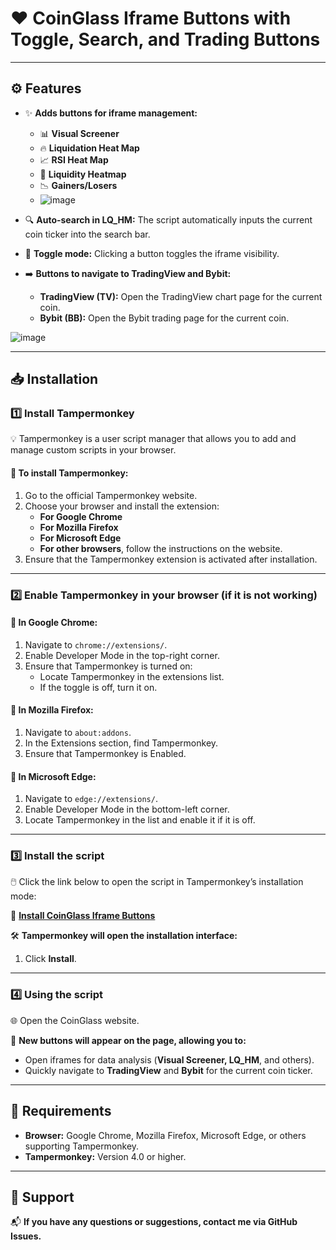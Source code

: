 # ❤️ CoinGlass Iframe Buttons with Toggle, Search, and Trading Buttons

---

## ⚙️ Features

- ✨ **Adds buttons for iframe management:**
  - 📊 **Visual Screener**
  - 🔥 **Liquidation Heat Map**
  - 📈 **RSI Heat Map**
  - 🌊 **Liquidity Heatmap**
  - 📉 **Gainers/Losers**
  - ![image](https://github.com/user-attachments/assets/cba2516c-cccd-4f29-8550-d2f57a5d0cfe)

- 🔍 **Auto-search in LQ_HM:** The script automatically inputs the current coin ticker into the search bar.

- 🔄 **Toggle mode:** Clicking a button toggles the iframe visibility.

- ➡️ **Buttons to navigate to TradingView and Bybit:**
  - **TradingView (TV):** Open the TradingView chart page for the current coin.
  - **Bybit (BB):** Open the Bybit trading page for the current coin.

![image](https://github.com/user-attachments/assets/bc271fee-4ee3-45be-ae3b-174a95f5cb3e)


---

## 📥 Installation

### 1️⃣ Install Tampermonkey

💡 Tampermonkey is a user script manager that allows you to add and manage custom scripts in your browser.

#### 📌 To install Tampermonkey:

1. Go to the official Tampermonkey website.
2. Choose your browser and install the extension:
   - **For Google Chrome**
   - **For Mozilla Firefox**
   - **For Microsoft Edge**
   - **For other browsers**, follow the instructions on the website.
3. Ensure that the Tampermonkey extension is activated after installation.

---

### 2️⃣ Enable Tampermonkey in your browser (if it is not working)

#### 🔧 In Google Chrome:

1. Navigate to `chrome://extensions/`.
2. Enable Developer Mode in the top-right corner.
3. Ensure that Tampermonkey is turned on:
   - Locate Tampermonkey in the extensions list.
   - If the toggle is off, turn it on.

#### 🔧 In Mozilla Firefox:

1. Navigate to `about:addons`.
2. In the Extensions section, find Tampermonkey.
3. Ensure that Tampermonkey is Enabled.

#### 🔧 In Microsoft Edge:

1. Navigate to `edge://extensions/`.
2. Enable Developer Mode in the bottom-left corner.
3. Locate Tampermonkey in the list and enable it if it is off.

---

### 3️⃣ Install the script

🖱️ Click the link below to open the script in Tampermonkey’s installation mode:

📎 **[Install CoinGlass Iframe Buttons](#)**

🛠️ **Tampermonkey will open the installation interface:**

1. Click **Install**.

---

### 4️⃣ Using the script

🌐 Open the CoinGlass website.

🚀 **New buttons will appear on the page, allowing you to:**

- Open iframes for data analysis (**Visual Screener, LQ_HM**, and others).
- Quickly navigate to **TradingView** and **Bybit** for the current coin ticker.

---

## 🚧 Requirements

- **Browser:** Google Chrome, Mozilla Firefox, Microsoft Edge, or others supporting Tampermonkey.
- **Tampermonkey:** Version 4.0 or higher.

---

## 📮 Support

📬 **If you have any questions or suggestions, contact me via GitHub Issues.**

